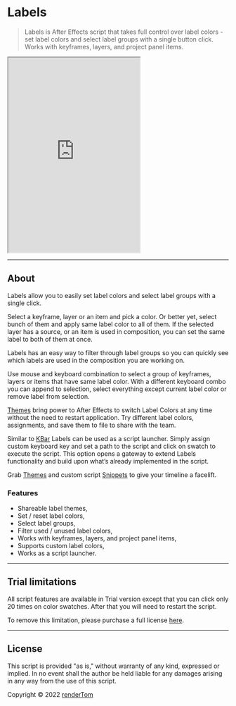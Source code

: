 # Labels

> Labels is After Effects script that takes full control over label colors - set label colors and select label groups with a single button click. Works with keyframes, layers, and project panel items.

<iframe height="443" src="https://www.youtube.com/embed/KgT1sJ4RlG0" allowfullscreen></iframe>

---

## About

Labels allow you to easily set label colors and select label groups with a single click.

Select a keyframe, layer or an item and pick a color. Or better yet, select bunch of them and apply same label color to all of them. If the selected layer has a source, or an item is used in composition, you can set the same label to both of them at once.

Labels has an easy way to filter through label groups so you can quickly see which labels are used in the composition you are working on.

Use mouse and keyboard combination to select a group of keyframes, layers or items that have same label color. With a different keyboard combo you can append to selection, select everything except current label color or remove label from selection.

[Themes](/themes) bring power to After Effects to switch Label Colors at any time without the need to restart application. Try different label colors, assignments, and save them to file to share with the team.

Similar to [KBar](/http://aescripts.com/kbar) Labels can be used as a script launcher. Simply assign custom keyboard key and set a path to the script and click on swatch to execute the script. This option opens a gateway to extend Labels functionality and build upon what’s already implemented in the script.

Grab [Themes](/themes#download) and custom script [Snippets](/snippets#download) to give your timeline a facelift.

### Features

- Shareable label themes,
- Set / reset label colors,
- Select label groups,
- Filter used / unused label colors,
- Works with keyframes, layers, and project panel items,
- Supports custom label colors,
- Works as a script launcher.

---

## Trial limitations

All script features are available in Trial version except that you can click only 20 times on color swatches. After that you will need to restart the script.

To remove this limitation, please purchase a full license [here](https://aescripts.com/labels/).

---

## License

This script is provided "as is," without warranty of any kind, expressed or implied. In no event shall the author be held liable for any damages arising in any way from the use of this script.

Copyright © 2022 [renderTom](mailto:tomas@rendertom.com)
